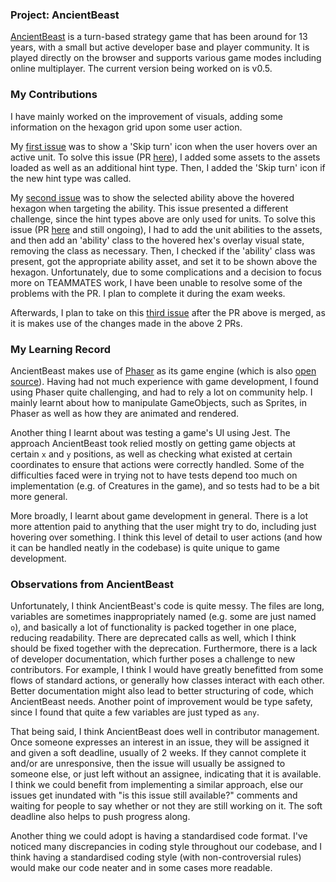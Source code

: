 ### Project: AncientBeast

[AncientBeast](https://github.com/FreezingMoon/AncientBeast) is a turn-based strategy game that has been around for 13 years, with a small but active developer base and player community. It is played directly on the browser and supports various game modes including online multiplayer. The current version being worked on is v0.5.

### My Contributions

I have mainly worked on the improvement of visuals, adding some information on the hexagon grid upon some user action.

My [first issue](https://github.com/FreezingMoon/AncientBeast/issues/2536) was to show a 'Skip turn' icon when the user hovers over an active unit. To solve this issue (PR [here](https://github.com/FreezingMoon/AncientBeast/pull/2558)), I added some assets to the assets loaded as well as an additional hint type. Then, I added the 'Skip turn' icon if the new hint type was called.

My [second issue](https://github.com/FreezingMoon/AncientBeast/issues/2537) was to show the selected ability above the hovered hexagon when targeting the ability. This issue presented a different challenge, since the hint types above are only used for units. To solve this issue (PR [here](https://github.com/FreezingMoon/AncientBeast/pull/2567) and still ongoing), I had to add the unit abilities to the assets, and then add an 'ability' class to the hovered hex's overlay visual state, removing the class as necessary. Then, I checked if the 'ability' class was present, got the appropriate ability asset, and set it to be shown above the hexagon. Unfortunately, due to some complications and a decision to focus more on TEAMMATES work, I have been unable to resolve some of the problems with the PR. I plan to complete it during the exam weeks.

Afterwards, I plan to take on this [third issue](https://github.com/FreezingMoon/AncientBeast/issues/2539) after the PR above is merged, as it is makes use of the changes made in the above 2 PRs.

### My Learning Record

AncientBeast makes use of [Phaser](https://phaser.io/) as its game engine (which is also [open source](https://github.com/phaserjs/phaser/tree/v3.80.1)). Having had not much experience with game development, I found using Phaser quite challenging, and had to rely a lot on community help. I mainly learnt about how to manipulate GameObjects, such as Sprites, in Phaser as well as how they are animated and rendered.

Another thing I learnt about was testing a game's UI using Jest. The approach AncientBeast took relied mostly on getting game objects at certain `x` and `y` positions, as well as checking what existed at certain coordinates to ensure that actions were correctly handled. Some of the difficulties faced were in trying not to have tests depend too much on implementation (e.g. of Creatures in the game), and so tests had to be a bit more general.

More broadly, I learnt about game development in general. There is a lot more attention paid to anything that the user might try to do, including just hovering over something. I think this level of detail to user actions (and how it can be handled neatly in the codebase) is quite unique to game development.

### Observations from AncientBeast

Unfortunately, I think AncientBeast's code is quite messy. The files are long, variables are sometimes inappropriately named (e.g. some are just named `o`), and basically a lot of functionality is packed together in one place, reducing readability. There are deprecated calls as well, which I think should be fixed together with the deprecation. Furthermore, there is a lack of developer documentation, which further poses a challenge to new contributors. For example, I think I would have greatly benefitted from some flows of standard actions, or generally how classes interact with each other. Better documentation might also lead to better structuring of code, which AncientBeast needs. Another point of improvement would be type safety, since I found that quite a few variables are just typed as `any`.

That being said, I think AncientBeast does well in contributor management. Once someone expresses an interest in an issue, they will be assigned it and given a soft deadline, usually of 2 weeks. If they cannot complete it and/or are unresponsive, then the issue will usually be assigned to someone else, or just left without an assignee, indicating that it is available. I think we could benefit from implementing a similar approach, else our issues get inundated with "is this issue still available?" comments and waiting for people to say whether or not they are still working on it. The soft deadline also helps to push progress along.

Another thing we could adopt is having a standardised code format. I've noticed many discrepancies in coding style throughout our codebase, and I think having a standardised coding style (with non-controversial rules) would make our code neater and in some cases more readable.
